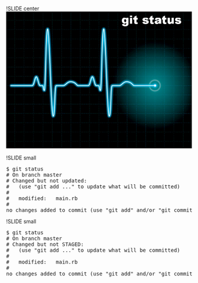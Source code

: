 !SLIDE center
![GitStatus](GitStatus.png)

!SLIDE small

<pre>
$ git status
# On branch master
# Changed but not updated:
#   (use "git add <file>..." to update what will be committed)
#
#	<span class="red">modified:   main.rb</span>
#
no changes added to commit (use "git add" and/or "git commit -a")
</pre>

!SLIDE small

<pre>
$ git status
# On branch master
# Changed but not <span class="red">STAGED</span>:
#   (use "git add <file>..." to update what will be committed)
#
#	<span class="red">modified:   main.rb</span>
#
no changes added to commit (use "git add" and/or "git commit -a")
</pre>
